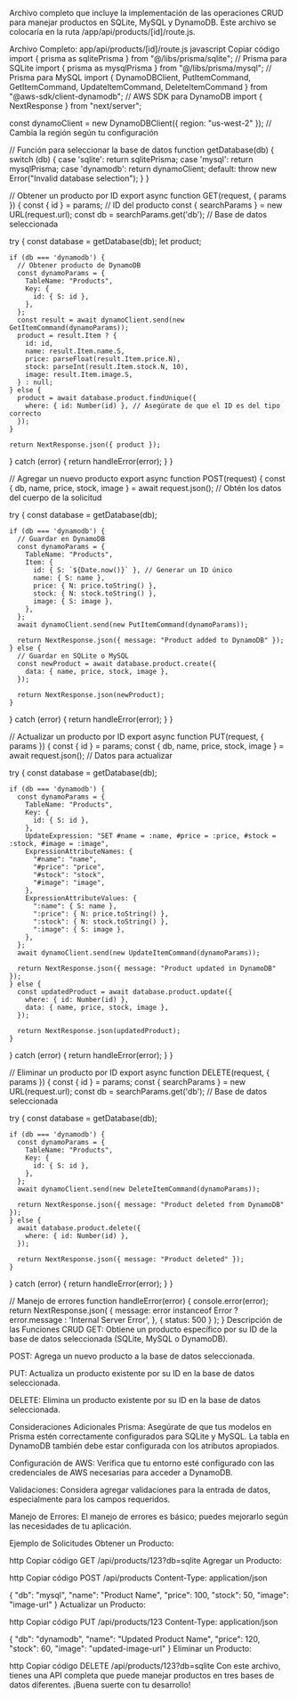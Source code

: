 Archivo completo que incluye la implementación de las operaciones CRUD para manejar productos en SQLite, MySQL y DynamoDB. Este archivo se colocaría en la ruta /app/api/products/[id]/route.js.

Archivo Completo: app/api/products/[id]/route.js
javascript
Copiar código
import { prisma as sqlitePrisma } from "@/libs/prisma/sqlite"; // Prisma para SQLite
import { prisma as mysqlPrisma } from "@/libs/prisma/mysql"; // Prisma para MySQL
import { DynamoDBClient, PutItemCommand, GetItemCommand, UpdateItemCommand, DeleteItemCommand } from "@aws-sdk/client-dynamodb"; // AWS SDK para DynamoDB
import { NextResponse } from "next/server";

const dynamoClient = new DynamoDBClient({ region: "us-west-2" }); // Cambia la región según tu configuración

// Función para seleccionar la base de datos
function getDatabase(db) {
  switch (db) {
    case 'sqlite':
      return sqlitePrisma;
    case 'mysql':
      return mysqlPrisma;
    case 'dynamodb':
      return dynamoClient;
    default:
      throw new Error("Invalid database selection");
  }
}

// Obtener un producto por ID
export async function GET(request, { params }) {
  const { id } = params; // ID del producto
  const { searchParams } = new URL(request.url);
  const db = searchParams.get('db'); // Base de datos seleccionada

  try {
    const database = getDatabase(db);
    let product;

    if (db === 'dynamodb') {
      // Obtener producto de DynamoDB
      const dynamoParams = {
        TableName: "Products",
        Key: {
          id: { S: id },
        },
      };
      const result = await dynamoClient.send(new GetItemCommand(dynamoParams));
      product = result.Item ? {
        id: id,
        name: result.Item.name.S,
        price: parseFloat(result.Item.price.N),
        stock: parseInt(result.Item.stock.N, 10),
        image: result.Item.image.S,
      } : null;
    } else {
      product = await database.product.findUnique({
        where: { id: Number(id) }, // Asegúrate de que el ID es del tipo correcto
      });
    }

    return NextResponse.json({ product });
  } catch (error) {
    return handleError(error);
  }
}

// Agregar un nuevo producto
export async function POST(request) {
  const { db, name, price, stock, image } = await request.json(); // Obtén los datos del cuerpo de la solicitud

  try {
    const database = getDatabase(db);

    if (db === 'dynamodb') {
      // Guardar en DynamoDB
      const dynamoParams = {
        TableName: "Products",
        Item: {
          id: { S: `${Date.now()}` }, // Generar un ID único
          name: { S: name },
          price: { N: price.toString() },
          stock: { N: stock.toString() },
          image: { S: image },
        },
      };
      await dynamoClient.send(new PutItemCommand(dynamoParams));

      return NextResponse.json({ message: "Product added to DynamoDB" });
    } else {
      // Guardar en SQLite o MySQL
      const newProduct = await database.product.create({
        data: { name, price, stock, image },
      });

      return NextResponse.json(newProduct);
    }
  } catch (error) {
    return handleError(error);
  }
}

// Actualizar un producto por ID
export async function PUT(request, { params }) {
  const { id } = params;
  const { db, name, price, stock, image } = await request.json(); // Datos para actualizar

  try {
    const database = getDatabase(db);

    if (db === 'dynamodb') {
      const dynamoParams = {
        TableName: "Products",
        Key: {
          id: { S: id },
        },
        UpdateExpression: "SET #name = :name, #price = :price, #stock = :stock, #image = :image",
        ExpressionAttributeNames: {
          "#name": "name",
          "#price": "price",
          "#stock": "stock",
          "#image": "image",
        },
        ExpressionAttributeValues: {
          ":name": { S: name },
          ":price": { N: price.toString() },
          ":stock": { N: stock.toString() },
          ":image": { S: image },
        },
      };
      await dynamoClient.send(new UpdateItemCommand(dynamoParams));

      return NextResponse.json({ message: "Product updated in DynamoDB" });
    } else {
      const updatedProduct = await database.product.update({
        where: { id: Number(id) },
        data: { name, price, stock, image },
      });

      return NextResponse.json(updatedProduct);
    }
  } catch (error) {
    return handleError(error);
  }
}

// Eliminar un producto por ID
export async function DELETE(request, { params }) {
  const { id } = params;
  const { searchParams } = new URL(request.url);
  const db = searchParams.get('db'); // Base de datos seleccionada

  try {
    const database = getDatabase(db);

    if (db === 'dynamodb') {
      const dynamoParams = {
        TableName: "Products",
        Key: {
          id: { S: id },
        },
      };
      await dynamoClient.send(new DeleteItemCommand(dynamoParams));

      return NextResponse.json({ message: "Product deleted from DynamoDB" });
    } else {
      await database.product.delete({
        where: { id: Number(id) },
      });

      return NextResponse.json({ message: "Product deleted" });
    }
  } catch (error) {
    return handleError(error);
  }
}

// Manejo de errores
function handleError(error) {
  console.error(error);
  return NextResponse.json(
    {
      message: error instanceof Error ? error.message : 'Internal Server Error',
    },
    { status: 500 }
  );
}
Descripción de las Funciones CRUD
GET: Obtiene un producto específico por su ID de la base de datos seleccionada (SQLite, MySQL o DynamoDB).

POST: Agrega un nuevo producto a la base de datos seleccionada.

PUT: Actualiza un producto existente por su ID en la base de datos seleccionada.

DELETE: Elimina un producto existente por su ID en la base de datos seleccionada.

Consideraciones Adicionales
Prisma: Asegúrate de que tus modelos en Prisma estén correctamente configurados para SQLite y MySQL. La tabla en DynamoDB también debe estar configurada con los atributos apropiados.

Configuración de AWS: Verifica que tu entorno esté configurado con las credenciales de AWS necesarias para acceder a DynamoDB.

Validaciones: Considera agregar validaciones para la entrada de datos, especialmente para los campos requeridos.

Manejo de Errores: El manejo de errores es básico; puedes mejorarlo según las necesidades de tu aplicación.

Ejemplo de Solicitudes
Obtener un Producto:

http
Copiar código
GET /api/products/123?db=sqlite
Agregar un Producto:

http
Copiar código
POST /api/products
Content-Type: application/json

{
  "db": "mysql",
  "name": "Product Name",
  "price": 100,
  "stock": 50,
  "image": "image-url"
}
Actualizar un Producto:

http
Copiar código
PUT /api/products/123
Content-Type: application/json

{
  "db": "dynamodb",
  "name": "Updated Product Name",
  "price": 120,
  "stock": 60,
  "image": "updated-image-url"
}
Eliminar un Producto:

http
Copiar código
DELETE /api/products/123?db=sqlite
Con este archivo, tienes una API completa que puede manejar productos en tres bases de datos diferentes. ¡Buena suerte con tu desarrollo!
